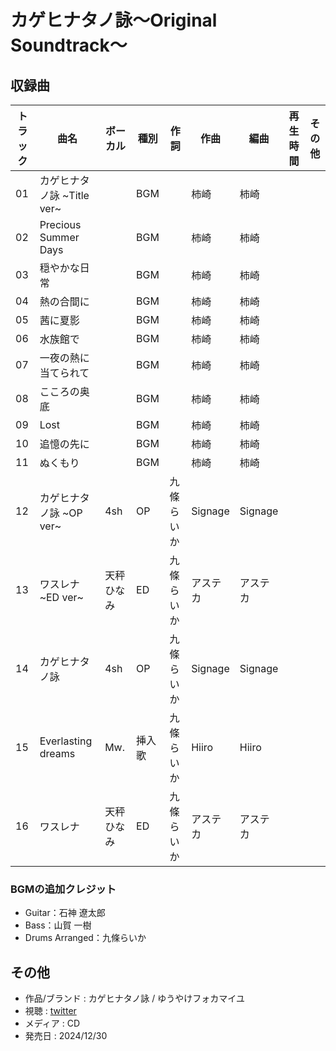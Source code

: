 # カゲヒナタノ詠〜Original Soundtrack〜

## 収録曲

| トラック | 曲名 | ボーカル | 種別 | 作詞 | 作曲 | 編曲 | 再生時間 | その他 |
|---|---|---|---|---|---|---|---|---|
| 01 | カゲヒナタノ詠 ~Title ver~ |  | BGM |  | 柿崎 | 柿崎 | | |
| 02 | Precious Summer Days |  | BGM |  | 柿崎 | 柿崎 | | |
| 03 | 穏やかな日常 |  | BGM |  | 柿崎 | 柿崎 | | |
| 04 | 熱の合間に |  | BGM |  | 柿崎 | 柿崎 | | |
| 05 | 茜に夏影 |  | BGM |  | 柿崎 | 柿崎 | | |
| 06 | 水族館で |  | BGM |  | 柿崎 | 柿崎 | | |
| 07 | 一夜の熱に当てられて |  | BGM |  | 柿崎 | 柿崎 | | |
| 08 | こころの奥底 |  | BGM |  | 柿崎 | 柿崎 | | |
| 09 | Lost |  | BGM |  | 柿崎 | 柿崎 | | |
| 10 | 追憶の先に |  | BGM |  | 柿崎 | 柿崎 | | |
| 11 | ぬくもり |  | BGM |  | 柿崎 | 柿崎 | | |
| 12 | カゲヒナタノ詠 ~OP ver~ | 4sh | OP | 九條らいか | Signage | Signage |  |  |
| 13 | ワスレナ ~ED ver~ | 天秤ひなみ | ED | 九條らいか | アステカ | アステカ |  |  |
| 14 | カゲヒナタノ詠 | 4sh | OP | 九條らいか | Signage | Signage |  |  |
| 15 | Everlasting dreams | Mw. | 挿入歌 | 九條らいか | Hiiro | Hiiro |  |  |
| 16 | ワスレナ | 天秤ひなみ | ED | 九條らいか | アステカ | アステカ |  |  |

### BGMの追加クレジット

- Guitar：石神 遼太郎
- Bass：山賀 一樹
- Drums Arranged：九條らいか

## その他

- 作品/ブランド : カゲヒナタノ詠 / ゆうやけフォカマイユ
- 視聴 : [twitter](https://x.com/ss_fauxcamaieu/status/1871507251854561522)
- メディア : CD
- 発売日 : 2024/12/30
